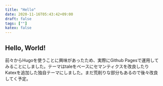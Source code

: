 ```yaml
---
title: "Hello"
date: 2020-11-16T05:43:42+09:00
draft: false
tags: [""]
katex: false
---
```


## Hello, World!
前々からHugoを使うことに興味があったため、実際にGithub Pagesで運用してみることにしました。テーマはtaleをベースにセマンティクスを改良したりKatexを追加した独自テーマにしました。まだ荒削りな部分もあるので後々改良してく予定。

